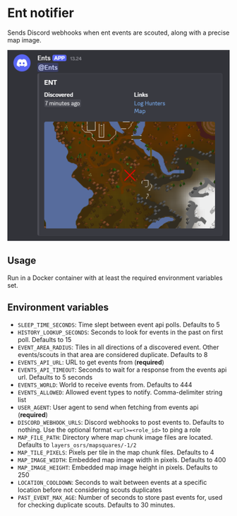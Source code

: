 # Ent notifier

Sends Discord webhooks when ent events are scouted, along with a precise map image.

![Example webhook](/misc/example.png)

## Usage
Run in a Docker container with at least the required environment variables set.

## Environment variables
- `SLEEP_TIME_SECONDS`: Time slept between event api polls. Defaults to 5
- `HISTORY_LOOKUP_SECONDS`: Seconds to look for events in the past on first poll. Defaults to 15
- `EVENT_AREA_RADIUS`: Tiles in all directions of a discovered event. Other events/scouts in that area are considered duplicate. Defaults to 8
- `EVENTS_API_URL`: URL to get events from (**required**)
- `EVENTS_API_TIMEOUT`: Seconds to wait for a response from the events api url. Defaults to 5 seconds
- `EVENTS_WORLD`: World to receive events from. Defaults to 444
- `EVENTS_ALLOWED`: Allowed event types to notify. Comma-delimiter string list
- `USER_AGENT`: User agent to send when fetching from events api (**required**)
- `DISCORD_WEBHOOK_URLS`: Discord webhooks to post events to. Defaults to nothing. Use the optional format `<url>=<role_id>` to ping a role
- `MAP_FILE_PATH`: Directory where map chunk image files are located. Defaults to `layers_osrs/mapsquares/-1/2`
- `MAP_TILE_PIXELS`: Pixels per tile in the map chunk files. Defaults to 4
- `MAP_IMAGE_WIDTH`: Embedded map image width in pixels. Defaults to 400
- `MAP_IMAGE_HEIGHT`: Embedded map image height in pixels. Defaults to 250
- `LOCATION_COOLDOWN`: Seconds to wait between events at a specific location before not considering scouts duplicates
- `PAST_EVENT_MAX_AGE`: Number of seconds to store past events for, used for checking duplicate scouts. Defaults to 30 minutes.
